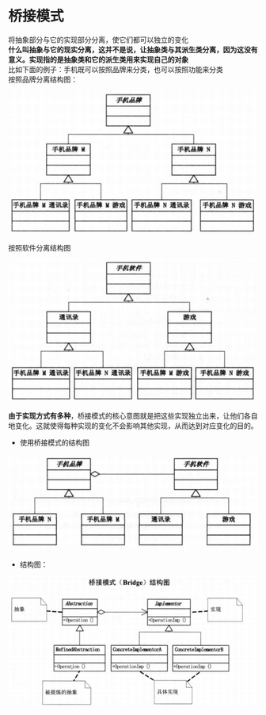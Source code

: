 # 桥接模式
将抽象部分与它的实现部分分离，使它们都可以独立的变化
<br>**什么叫抽象与它的现实分离，这并不是说，让抽象类与其派生类分离，因为这没有意义。实现指的是抽象类和它的派生类用来实现自己的对象**
<br>
比如下面的例子：手机既可以按照品牌来分类，也可以按照功能来分类
<br>
按照品牌分离结构图：

![结构图](https://github.com/shanyao19940801/BookeNote/blob/master/ReadingNotes/DaHuaSheJiMoShi/src/main/java/com/yao/chapter22_bridge/image/bridge1.PNG)

按照软件分离结构图

![结构图](https://github.com/shanyao19940801/BookeNote/blob/master/ReadingNotes/DaHuaSheJiMoShi/src/main/java/com/yao/chapter22_bridge/image/bridge2.PNG)


**由于实现方式有多种**，桥接模式的核心意图就是把这些实现独立出来，让他们各自地变化。这就使得每种实现的变化不会影响其他实现，从而达到对应变化的目的。

* 使用桥接模式的结构图

![结构图](https://github.com/shanyao19940801/BookeNote/blob/master/ReadingNotes/DaHuaSheJiMoShi/src/main/java/com/yao/chapter22_bridge/image/bridge3.PNG)

* 结构图：

![桥接模式](https://github.com/shanyao19940801/BookeNote/blob/master/ReadingNotes/DaHuaSheJiMoShi/src/main/java/com/yao/chapter22_bridge/image/bridge.PNG) 